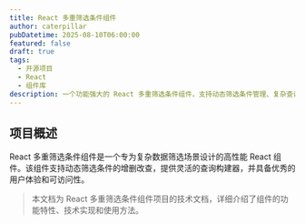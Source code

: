 ```yaml
---
title: React 多重筛选条件组件
author: caterpillar
pubDatetime: 2025-08-10T06:00:00
featured: false
draft: true
tags:
  - 开源项目
  - React
  - 组件库
description: 一个功能强大的 React 多重筛选条件组件，支持动态筛选条件管理、复杂查询构建和高度可配置性。
---
```


## 项目概述

React 多重筛选条件组件是一个专为复杂数据筛选场景设计的高性能 React 组件。该组件支持动态筛选条件的增删改查，提供灵活的查询构建器，并具备优秀的用户体验和可访问性。

> 本文档为 React 多重筛选条件组件项目的技术文档，详细介绍了组件的功能特性、技术实现和使用方法。
